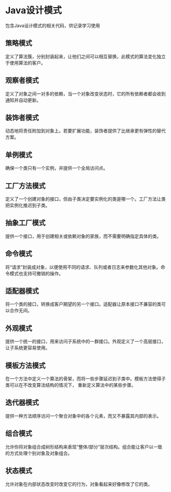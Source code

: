 # Java设计模式
包含Java设计模式的相关代码，供记录学习使用

## 策略模式
定义了算法簇，分别封装起来，让他们之间可以相互替换，此模式的算法变化独立于使用算法的客户。
## 观察者模式
定义了对象之间一对多的依赖，当一个对象改变状态时，它的所有依赖者都会收到通知并自动更新。
## 装饰者模式
动态地将责任附加到对象上。若要扩展功能，装饰者提供了比继承更有弹性的替代方案。
## 单例模式
确保一个类只有一个实例，并提供一个全局访问点。
## 工厂方法模式
定义了一个创建对象的接口，但由子类决定要实例化的类是哪一个。工厂方法让类把实例化推迟到子类。
## 抽象工厂模式
提供一个接口，用于创建相关或依赖对象的家族，而不需要明确指定具体的类。
## 命令模式
将“请求”封装成对象，以便使用不同的请求、队列或者日志来参数化其他对象。命令模式也支持可撤销的操作。
## 适配器模式
将一个类的接口，转换成客户期望的另一个接口。适配器让原本接口不兼容的类可以合作无间。
## 外观模式
提供一个统一的接口，用来访问子系统中的一群接口。外观定义了一个高层接口，让子系统更容易使用。
## 模板方法模式
在一个方法中定义一个算法的骨架，而将一些步骤延迟到子类中。模板方法使得子类可以在不改变算法结构的情况下，
重新定义算法中的某些步骤。
## 迭代器模式
提供一种方法顺序访问一个聚合对象中的各个元素，而又不暴露其内部的表示。
## 组合模式
允许你将对象组合成树形结构来表现“整体/部分”层次结构。组合能让客户以一致的方式处理个别对象及对象组合。
## 状态模式
允许对象在内部状态改变时改变它的行为，对象看起来好像修改了它的类。